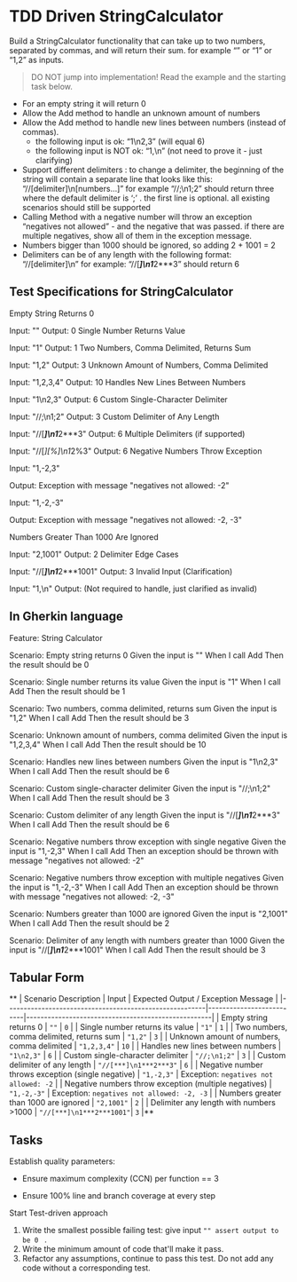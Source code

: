# TDD Driven StringCalculator

Build a StringCalculator functionality that can take up to two numbers, separated by commas, and will return their sum. 
for example “” or “1” or “1,2” as inputs.

> DO NOT jump into implementation! Read the example and the starting task below.

- For an empty string it will return 0
- Allow the Add method to handle an unknown amount of numbers
- Allow the Add method to handle new lines between numbers (instead of commas).
  - the following input is ok: “1\n2,3” (will equal 6)
  - the following input is NOT ok: “1,\n” (not need to prove it - just clarifying)
- Support different delimiters : to change a delimiter, the beginning of the string will contain a separate line that looks like this: “//[delimiter]\n[numbers…]” for example “//;\n1;2” should return three where the default delimiter is ‘;’ .
the first line is optional. all existing scenarios should still be supported
- Calling Method with a negative number will throw an exception “negatives not allowed” - and the negative that was passed. if there are multiple negatives, show all of them in the exception message.
- Numbers bigger than 1000 should be ignored, so adding 2 + 1001 = 2
- Delimiters can be of any length with the following format: “//[delimiter]\n” for example: “//[***]\n1***2***3” should return 6

## Test Specifications for StringCalculator

Empty String Returns 0

Input: ""
Output: 0
Single Number Returns Value

Input: "1"
Output: 1
Two Numbers, Comma Delimited, Returns Sum

Input: "1,2"
Output: 3
Unknown Amount of Numbers, Comma Delimited

Input: "1,2,3,4"
Output: 10
Handles New Lines Between Numbers

Input: "1\n2,3"
Output: 6
Custom Single-Character Delimiter

Input: "//;\n1;2"
Output: 3
Custom Delimiter of Any Length

Input: "//[***]\n1***2***3"
Output: 6
Multiple Delimiters (if supported)

Input: "//[*][%]\n1*2%3"
Output: 6
Negative Numbers Throw Exception

Input: "1,-2,3"

Output: Exception with message "negatives not allowed: -2"

Input: "1,-2,-3"

Output: Exception with message "negatives not allowed: -2, -3"

Numbers Greater Than 1000 Are Ignored

Input: "2,1001"
Output: 2
Delimiter Edge Cases

Input: "//[***]\n1***2***1001"
Output: 3
Invalid Input (Clarification)

Input: "1,\n"
Output: (Not required to handle, just clarified as invalid)


## In Gherkin language
Feature: String Calculator

  Scenario: Empty string returns 0
    Given the input is ""
    When I call Add
    Then the result should be 0

  Scenario: Single number returns its value
    Given the input is "1"
    When I call Add
    Then the result should be 1

  Scenario: Two numbers, comma delimited, returns sum
    Given the input is "1,2"
    When I call Add
    Then the result should be 3

  Scenario: Unknown amount of numbers, comma delimited
    Given the input is "1,2,3,4"
    When I call Add
    Then the result should be 10

  Scenario: Handles new lines between numbers
    Given the input is "1\n2,3"
    When I call Add
    Then the result should be 6

  Scenario: Custom single-character delimiter
    Given the input is "//;\n1;2"
    When I call Add
    Then the result should be 3

  Scenario: Custom delimiter of any length
    Given the input is "//[***]\n1***2***3"
    When I call Add
    Then the result should be 6

  Scenario: Negative numbers throw exception with single negative
    Given the input is "1,-2,3"
    When I call Add
    Then an exception should be thrown with message "negatives not allowed: -2"

  Scenario: Negative numbers throw exception with multiple negatives
    Given the input is "1,-2,-3"
    When I call Add
    Then an exception should be thrown with message "negatives not allowed: -2, -3"

  Scenario: Numbers greater than 1000 are ignored
    Given the input is "2,1001"
    When I call Add
    Then the result should be 2

  Scenario: Delimiter of any length with numbers greater than 1000
    Given the input is "//[***]\n1***2***1001"
    When I call Add
    Then the result should be 3

## Tabular Form

**	| Scenario Description                                   | Input                    | Expected Output / Exception Message                |
|--------------------------------------------------------|--------------------------|----------------------------------------------------|
| Empty string returns 0                                 | `""`                     | `0`                                                |
| Single number returns its value                        | `"1"`                    | `1`                                                |
| Two numbers, comma delimited, returns sum              | `"1,2"`                  | `3`                                                |
| Unknown amount of numbers, comma delimited             | `"1,2,3,4"`              | `10`                                               |
| Handles new lines between numbers                      | `"1\n2,3"`               | `6`                                                |
| Custom single-character delimiter                      | `"//;\n1;2"`             | `3`                                                |
| Custom delimiter of any length                         | `"//[***]\n1***2***3"`   | `6`                                                |
| Negative number throws exception (single negative)     | `"1,-2,3"`               | Exception: `negatives not allowed: -2`             |
| Negative numbers throw exception (multiple negatives)  | `"1,-2,-3"`              | Exception: `negatives not allowed: -2, -3`         |
| Numbers greater than 1000 are ignored                  | `"2,1001"`               | `2`                                                |
| Delimiter any length with numbers >1000                | `"//[***]\n1***2***1001"`| `3`                                                |**

## Tasks



Establish quality parameters:

- Ensure  maximum complexity (CCN) per function == 3

- Ensure 100% line and branch coverage at every step

  

Start Test-driven approach

1. Write the smallest possible failing test: give input `"" assert output to be 0 ` .
2. Write the minimum amount of code that'll make it pass.
3. Refactor any assumptions, continue to pass this test. Do not add any code without a corresponding test.
